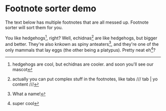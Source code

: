 # Footnote sorter demo

The text below has multiple footnotes that are all messed up. Footnote sorter
will sort them for you.

You like hedgehogs[^1], right? Well, echidnas[^2] are like hedgehogs, but
bigger and better. They're also knkown as spiny anteaters[^3], and they're one
of the only mammals that lay eggs (the other being a platypus). Pretty neat
eh[^4]?

[^1]: hedgehogs are cool, but echidnas are cooler.
and soon you'll see our mascot
[^2]: actually
    you can put complex stuff in the footnotes, like tabs
    /// tab | yo
    content
    ///
[^3]: What a name!
[^4]: super cool
